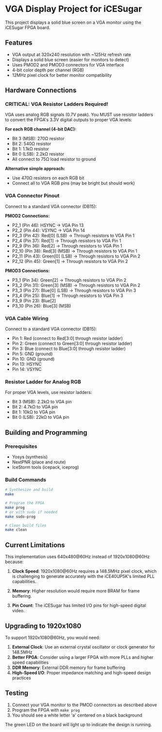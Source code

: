 # VGA Display Project for iCESugar

This project displays a solid blue screen on a VGA monitor using the iCESugar FPGA board.

## Features
- VGA output at 320x240 resolution with ~125Hz refresh rate
- Displays a solid blue screen (easier for monitors to detect)
- Uses PMOD2 and PMOD3 connectors for VGA interface
- 4-bit color depth per channel (RGB)
- 12MHz pixel clock for better monitor compatibility

## Hardware Connections

### CRITICAL: VGA Resistor Ladders Required!
VGA uses analog RGB signals (0.7V peak). You MUST use resistor ladders to convert the FPGA's 3.3V digital outputs to proper VGA levels:

**For each RGB channel (4-bit DAC):**
- Bit 3 (MSB): 270Ω resistor
- Bit 2: 540Ω resistor  
- Bit 1: 1.1kΩ resistor
- Bit 0 (LSB): 2.2kΩ resistor
- All connect to 75Ω load resistor to ground

**Alternative simple approach:**
- Use 470Ω resistors on each RGB bit
- Connect all to VGA RGB pins (may be bright but should work)

### VGA Connector Pinout
Connect to a standard VGA connector (DB15):

**PMOD2 Connections:**
- P2_1 (Pin 46): HSYNC → VGA Pin 13
- P2_2 (Pin 44): VSYNC → VGA Pin 14
- P2_3 (Pin 42): Red[0] (LSB) → Through resistors to VGA Pin 1
- P2_4 (Pin 37): Red[1] → Through resistors to VGA Pin 1  
- P2_9 (Pin 36): Red[2] → Through resistors to VGA Pin 1
- P2_10 (Pin 38): Red[3] (MSB) → Through resistors to VGA Pin 1
- P2_11 (Pin 43): Green[0] (LSB) → Through resistors to VGA Pin 2
- P2_12 (Pin 45): Green[1] → Through resistors to VGA Pin 2

**PMOD3 Connections:**
- P3_1 (Pin 34): Green[2] → Through resistors to VGA Pin 2
- P3_2 (Pin 31): Green[3] (MSB) → Through resistors to VGA Pin 2
- P3_3 (Pin 27): Blue[0] (LSB) → Through resistors to VGA Pin 3
- P3_4 (Pin 25): Blue[1] → Through resistors to VGA Pin 3
- P3_9 (Pin 23): Blue[2]
- P3_10 (Pin 26): Blue[3] (MSB)

### VGA Cable Wiring
Connect to a standard VGA connector (DB15):
- Pin 1: Red (connect to Red[3:0] through resistor ladder)
- Pin 2: Green (connect to Green[3:0] through resistor ladder)
- Pin 3: Blue (connect to Blue[3:0] through resistor ladder)
- Pin 5: GND (ground)
- Pin 10: GND (ground)
- Pin 13: HSYNC
- Pin 14: VSYNC

### Resistor Ladder for Analog RGB
For proper VGA levels, use resistor ladders:
- Bit 3 (MSB): 2.2kΩ to VGA pin
- Bit 2: 4.7kΩ to VGA pin
- Bit 1: 10kΩ to VGA pin
- Bit 0 (LSB): 22kΩ to VGA pin

## Building and Programming

### Prerequisites
- Yosys (synthesis)
- NextPNR (place and route)
- IceStorm tools (icepack, iceprog)

### Build Commands
```bash
# Synthesize and build
make

# Program the FPGA
make prog
# or with sudo if needed
make sudo-prog

# Clean build files
make clean
```

## Current Limitations

This implementation uses 640x480@60Hz instead of 1920x1080@60Hz because:

1. **Clock Speed**: 1920x1080@60Hz requires a 148.5MHz pixel clock, which is challenging to generate accurately with the iCE40UP5K's limited PLL capabilities.

2. **Memory**: Higher resolution would require more BRAM for frame buffering.

3. **Pin Count**: The iCESugar has limited I/O pins for high-speed digital video.

## Upgrading to 1920x1080

To support 1920x1080@60Hz, you would need:

1. **External Clock**: Use an external crystal oscillator or clock generator for 148.5MHz
2. **Better FPGA**: Consider using a larger FPGA with more PLLs and higher speed capabilities
3. **DDR Memory**: External DDR memory for frame buffering
4. **High-Speed I/O**: Proper impedance matching and high-speed design practices

## Testing

1. Connect your VGA monitor to the PMOD connectors as described above
2. Program the FPGA with `make prog`
3. You should see a white letter 'a' centered on a black background

The green LED on the board will light up to indicate the design is running.
